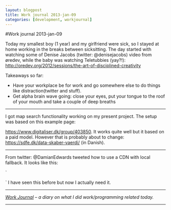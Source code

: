 ```yaml
---
layout: blogpost
title: Work journal 2013-jan-09
categories: [development, workjournal]
---
```


#Work journal 2013-jan-09

Today my smallest boy (1 year) and my girlfriend were sick, so I stayed at home working in the breaks between sicksitting. The day started with watching some of Denise Jacobs (twitter: @denisejacobs) video from øredev, while the baby was watching Teletubbies (yay?!): 
<http://oredev.org/2012/sessions/the-art-of-disciplined-creativity> 

Takeaways so far: 

*   Have your workplace be for work and go somewhere else to do things like distraction(twitter and stuff). 
*   Get alpha brain wave going: close your eyes, put your tongue to the roof of your mouth and take a couple of deep breaths 

---

I got map search functionality working on my present project. The setup was based on this example page: 

<https://www.digitaliser.dk/group/403850>. It works quite well but it based on a paid model. However that is probably about to change: <https://sdfe.dk/data-skaber-vaerdi/> (in Danish). 

---

From twitter: @DamianEdwards tweeted how to use a CDN with local fallback. It looks like this: 

`<script src="http://ajax.aspnetcdn.com/ajax/jquery/jquery-1.8.3.min.js"></script>
<script>
(window.jQuery || document.write('<script src="/scripts/jquery-1.8.3.min.js"><\/script>'));
</script>` I have seen this before but now I actually need it. 

---

*[Work Journal][1] – a diary on what I did work/programming related today.* 

---

 [1]: http://steen.hulthin.dk/blog/work-journal-what-workprogramming-related-did-i-learn-today/